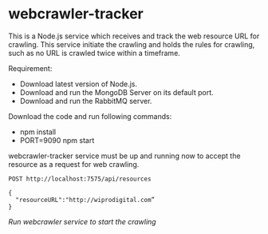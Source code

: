 # webcrawler-tracker
This is a Node.js service which receives and track the web resource URL for crawling. This service initiate the crawling and holds the rules for crawling, such as no URL is crawled twice within a timeframe.

Requirement:
- Download latest version of Node.js.
- Download and run the MongoDB Server on its default port.
- Download and run the RabbitMQ server.

Download the code and run following commands:
- npm install
- PORT=9090 npm start

webcrawler-tracker service must be up and running now to accept the resource as a request for web crawling.

```API
POST http://localhost:7575/api/resources

{
  "resourceURL":"http://wiprodigital.com”
}
```
*Run webcrawler service to start the crawling*
